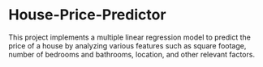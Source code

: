 # House-Price-Predictor
This project implements a multiple linear regression model to predict the price of a house by analyzing various features such as square footage, number of bedrooms and bathrooms, location, and other relevant factors.
